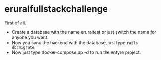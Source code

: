 # eruralfullstackchallenge

First of all.
 * Create a database with the name eruraltest or just switch the name for anyone you want.
 * Now you sync the backend with the database, just type `rails db:migrate`
 * Now just type docker-compose up -d to run the entyre project.
